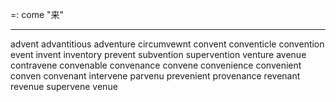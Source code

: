 =: come "来"

---
advent
advantitious
adventure
circumvewnt
convent
conventicle
convention
event
invent
inventory
prevent
subvention
supervention
venture
avenue
contravene
convenable
convenance
convene
convenience
convenient
conven
convenant
intervene
parvenu
prevenient
provenance
revenant
revenue
supervene
venue

